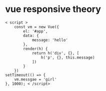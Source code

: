 # vue responsive theory

    < script >
        const vm = new Vue({
            el: '#app', 
            data: {
                message: 'hello'
            }, 
            render(h) {
                return h('div', {}, [
                    h('p', {}, this.message)
                ])
            }
        })
    setTimeout(() => {
        vm.messgae = 'girl'
    }, 1000); < /script>

    
